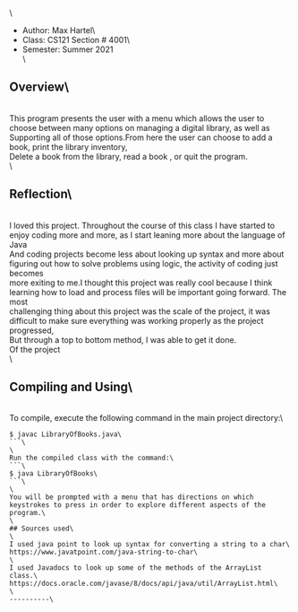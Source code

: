 
\
* Author: Max Hartel\
* Class: CS121 Section # 4001\
* Semester: Summer 2021\
\
## Overview\
\
This program presents the user with a menu which allows the user to choose between many options on managing a digital library, as well as \
Supporting all of those options.From here the user can choose to add a book, print the library inventory, \
Delete a book from the library, read a book , or quit the program. \
\
## Reflection\
\
I loved this project. Throughout the course of this class I have started to enjoy coding more and more, as I start leaning more about the language of Java\
And coding projects become less about looking up syntax and more about figuring out how to solve problems using logic, the activity of coding just becomes\
more exiting to me.I thought this project was really cool because I think learning how to load and process files will be important going forward. The most \
challenging thing about this project was the scale of the project, it was difficult to make sure everything was working properly as the project progressed,\
But through a top to bottom method, I was able to get it done. \
Of the project \
\
## Compiling and Using\
\
To compile, execute the following command in the main project directory:\
```\
$ javac LibraryOfBooks.java\
```\
\
Run the compiled class with the command:\
```\
$ java LibraryOfBooks\
```\
\
You will be prompted with a menu that has directions on which keystrokes to press in order to explore different aspects of the program.\
\
## Sources used\
\
I used java point to look up syntax for converting a string to a char\
https://www.javatpoint.com/java-string-to-char\
\
I used Javadocs to look up some of the methods of the ArrayList class.\
https://docs.oracle.com/javase/8/docs/api/java/util/ArrayList.html\
\
----------\
